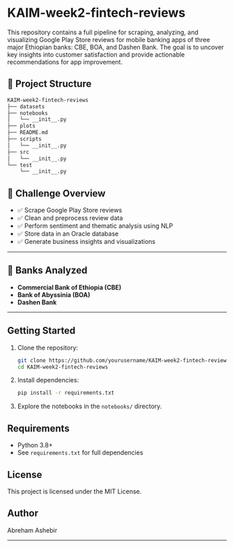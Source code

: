 # KAIM-week2-fintech-reviews

This repository contains a full pipeline for scraping, analyzing, and visualizing Google Play Store reviews for mobile banking apps of three major Ethiopian banks: CBE, BOA, and Dashen Bank. The goal is to uncover key insights into customer satisfaction and provide actionable recommendations for app improvement.

## 📁 Project Structure

``` bash
KAIM-week2-fintech-reviews
├── datasets
├── notebooks
│   └── __init__.py
├── plots
├── README.md
├── scripts
│   └── __init__.py
├── src
│   └── __init__.py
└── test
    └── __init__.py

```

## 🚀 Challenge Overview

- ✅ Scrape Google Play Store reviews
- ✅ Clean and preprocess review data
- ✅ Perform sentiment and thematic analysis using NLP
- ✅ Store data in an Oracle database
- ✅ Generate business insights and visualizations

---

## 🏦 Banks Analyzed

- **Commercial Bank of Ethiopia (CBE)**
- **Bank of Abyssinia (BOA)**
- **Dashen Bank**

---

## Getting Started

1. Clone the repository:
    ```bash
    git clone https://github.com/yourusername/KAIM-week2-fintech-reviews.git
    cd KAIM-week2-fintech-reviews
    ```

2. Install dependencies:
    ```bash
    pip install -r requirements.txt
    ```

3. Explore the notebooks in the `notebooks/` directory.

## Requirements

- Python 3.8+
- See `requirements.txt` for full dependencies

## License

This project is licensed under the MIT License.

## Author

Abreham Ashebir

---







